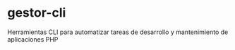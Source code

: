 # gestor-cli
Herramientas CLI para automatizar tareas de desarrollo y mantenimiento de aplicaciones PHP
